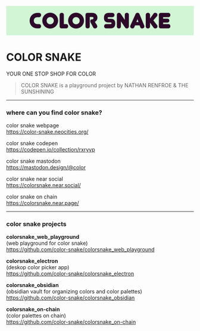 ![Banner](CS_BANNER_300_COLOR_ONE.png)

# COLOR SNAKE
YOUR ONE STOP SHOP FOR COLOR


> COLOR SNAKE is a playground project by NATHAN RENFROE & THE SUNSHINING


---

### where can you find color snake?

color snake webpage
<br/>
https://color-snake.neocities.org/

color snake codepen
<br/>
https://codepen.io/collection/rxryvp


color snake mastodon
<br/>
https://mastodon.design/@color

color snake near social
<br/>
https://colorsnake.near.social/


color snake on chain
<br/>
https://colorsnake.near.page/

---

### color snake projects


**colorsnake_web_playground**
<br/>
(web playground for color snake)
<br/>
https://github.com/color-snake/colorsnake_web_playground

**colorsnake_electron**
<br/>
(deskop color picker app)
<br/>
https://github.com/color-snake/colorsnake_electron

**colorsnake_obsidian**
<br/>
(obsidian vault for organizing colors and color palettes)
<br/>
https://github.com/color-snake/colorsnake_obsidian


**colorsnake_on-chain**
<br/>
(color palettes on chain)
<br/>
https://github.com/color-snake/colorsnake_on-chain






